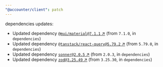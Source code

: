 ```yaml
---
"@accounter/client": patch
---
```

dependencies updates:
  - Updated dependency [`@mui/material@7.1.1` ↗︎](https://www.npmjs.com/package/@mui/material/v/7.1.1) (from `7.1.0`, in `dependencies`)
  - Updated dependency [`@tanstack/react-query@5.79.2` ↗︎](https://www.npmjs.com/package/@tanstack/react-query/v/5.79.2) (from `5.79.0`, in `dependencies`)
  - Updated dependency [`sonner@2.0.5` ↗︎](https://www.npmjs.com/package/sonner/v/2.0.5) (from `2.0.3`, in `dependencies`)
  - Updated dependency [`zod@3.25.49` ↗︎](https://www.npmjs.com/package/zod/v/3.25.49) (from `3.25.30`, in `dependencies`)
